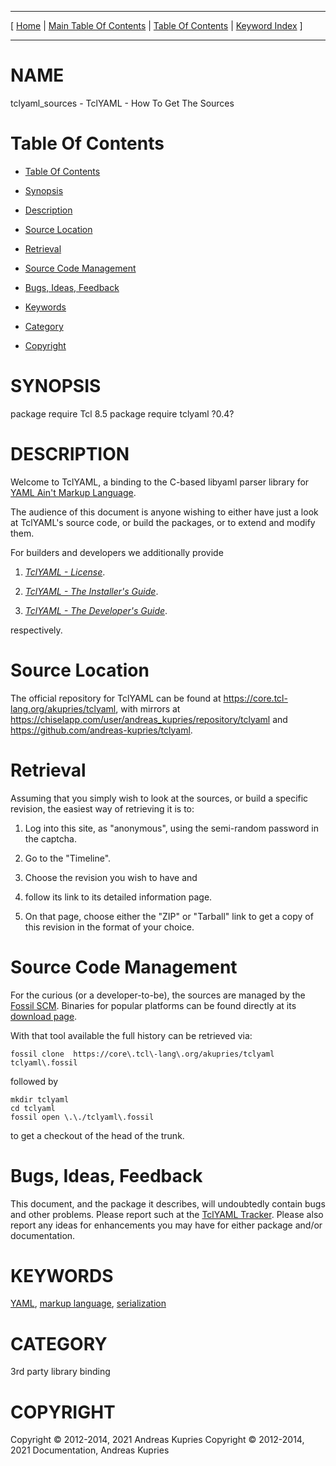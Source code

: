 
[//000000001]: # (tclyaml\_sources \- TclYAML)
[//000000002]: # (Generated from file 'tclyaml\_sources\.man' by tcllib/doctools with format 'markdown')
[//000000003]: # (Copyright &copy; 2012\-2014, 2021 Andreas Kupries
Copyright &copy; 2012\-2014, 2021 Documentation, Andreas Kupries)
[//000000004]: # (tclyaml\_sources\(n\) 0\.4 doc "TclYAML")

<hr> [ <a href="../../../../../../home">Home</a> | <a
href="../../toc.md">Main Table Of Contents</a> | <a
href="../toc.md">Table Of Contents</a> | <a
href="../../index.md">Keyword Index</a> ] <hr>

# NAME

tclyaml\_sources \- TclYAML \- How To Get The Sources

# <a name='toc'></a>Table Of Contents

  - [Table Of Contents](#toc)

  - [Synopsis](#synopsis)

  - [Description](#section1)

  - [Source Location](#section2)

  - [Retrieval](#section3)

  - [Source Code Management](#section4)

  - [Bugs, Ideas, Feedback](#section5)

  - [Keywords](#keywords)

  - [Category](#category)

  - [Copyright](#copyright)

# <a name='synopsis'></a>SYNOPSIS

package require Tcl 8\.5
package require tclyaml ?0\.4?

# <a name='description'></a>DESCRIPTION

Welcome to TclYAML, a binding to the C\-based libyaml parser library for [YAML
Ain't Markup Language](http://yaml\.org)\.

The audience of this document is anyone wishing to either have just a look at
TclYAML's source code, or build the packages, or to extend and modify them\.

For builders and developers we additionally provide

  1. *[TclYAML \- License](tclyaml\_license\.md)*\.

  1. *[TclYAML \- The Installer's Guide](tclyaml\_installer\.md)*\.

  1. *[TclYAML \- The Developer's Guide](tclyaml\_devguide\.md)*\.

respectively\.

# <a name='section2'></a>Source Location

The official repository for TclYAML can be found at
[https://core\.tcl\-lang\.org/akupries/tclyaml](https://core\.tcl\-lang\.org/akupries/tclyaml),
with mirrors at
[https://chiselapp\.com/user/andreas\_kupries/repository/tclyaml](https://chiselapp\.com/user/andreas\_kupries/repository/tclyaml)
and
[https://github\.com/andreas\-kupries/tclyaml](https://github\.com/andreas\-kupries/tclyaml)\.

# <a name='section3'></a>Retrieval

Assuming that you simply wish to look at the sources, or build a specific
revision, the easiest way of retrieving it is to:

  1. Log into this site, as "anonymous", using the semi\-random password in the
     captcha\.

  1. Go to the "Timeline"\.

  1. Choose the revision you wish to have and

  1. follow its link to its detailed information page\.

  1. On that page, choose either the "ZIP" or "Tarball" link to get a copy of
     this revision in the format of your choice\.

# <a name='section4'></a>Source Code Management

For the curious \(or a developer\-to\-be\), the sources are managed by the [Fossil
SCM](https://www\.fossil\-scm\.org)\. Binaries for popular platforms can be found
directly at its [download page](https://www\.fossil\-scm\.org/download\.html)\.

With that tool available the full history can be retrieved via:

    fossil clone  https://core\.tcl\-lang\.org/akupries/tclyaml  tclyaml\.fossil

followed by

    mkdir tclyaml
    cd tclyaml
    fossil open \.\./tclyaml\.fossil

to get a checkout of the head of the trunk\.

# <a name='section5'></a>Bugs, Ideas, Feedback

This document, and the package it describes, will undoubtedly contain bugs and
other problems\. Please report such at the [TclYAML
Tracker](https://core\.tcl\-lang\.org/akupries/tclyaml)\. Please also report any
ideas for enhancements you may have for either package and/or documentation\.

# <a name='keywords'></a>KEYWORDS

[YAML](\.\./\.\./index\.md\#key2), [markup language](\.\./\.\./index\.md\#key0),
[serialization](\.\./\.\./index\.md\#key1)

# <a name='category'></a>CATEGORY

3rd party library binding

# <a name='copyright'></a>COPYRIGHT

Copyright &copy; 2012\-2014, 2021 Andreas Kupries
Copyright &copy; 2012\-2014, 2021 Documentation, Andreas Kupries
